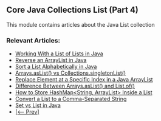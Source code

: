 ## Core Java Collections List (Part 4)

This module contains articles about the Java List collection

### Relevant Articles: 
- [Working With a List of Lists in Java](https://www.baeldung.com/java-list-of-lists)
- [Reverse an ArrayList in Java](https://www.baeldung.com/java-reverse-arraylist)
- [Sort a List Alphabetically in Java](https://www.baeldung.com/java-sort-list-alphabetically)
- [Arrays.asList() vs Collections.singletonList()](https://www.baeldung.com/java-aslist-vs-singletonlist)
- [Replace Element at a Specific Index in a Java ArrayList](https://www.baeldung.com/java-arraylist-replace-at-index)
- [Difference Between Arrays.asList() and List.of()](https://www.baeldung.com/java-arrays-aslist-vs-list-of)
- [How to Store HashMap<String, ArrayList> Inside a List](https://www.baeldung.com/java-hashmap-inside-list)
- [Convert a List to a Comma-Separated String](https://www.baeldung.com/java-list-comma-separated-string)
- [Set vs List in Java](https://www.baeldung.com/java-set-vs-list)
- [[<-- Prev]](/core-java-modules/core-java-collections-list-3)
